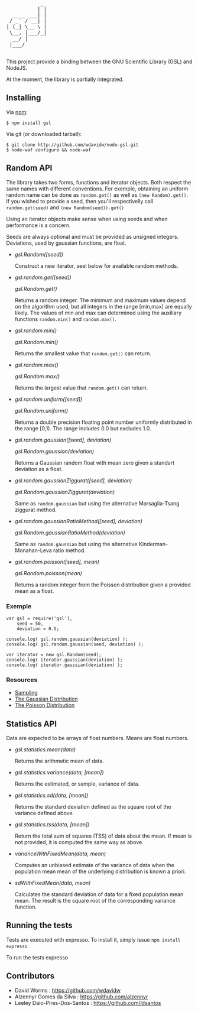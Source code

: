 <pre>
           _ 
          | |
  __ _ ___| |
 / _` / __| |
| (_| \__ \ |
 \__, |___/_|
  __/ |      
 |___/      

</pre>

This project provide a binding between the GNU Scientific Library (GSL) and NodeJS.

At the moment, the library is partially integrated.

Installing
----------

Via [npm](http://github.com/isaacs/npm):

    $ npm install gsl

Via git (or downloaded tarball):

    $ git clone http://github.com/wdavidw/node-gsl.git
    $ node-waf configure && node-waf

Random API
----------

The library takes two forms, functions and iterator objects. Both respect the same names with different conventions. For exemple, obtaining an uniform random name can be done as `random.get()` as well as `(new Random).get()`. If you wished to provide a seed, then you'll respectivelly call `random.get(seed)` and `(new Random(seed)).get()`

Using an iterator objects make sense when using seeds and when performance is a concern.

Seeds are always optional and must be provided as unsigned integers. Deviations, used by gaussian functions, are float.

-	*gsl.Random([seed])*
	
	Construct a new iterator, seel below for available random methods.
	
-	*gsl.random.get([seed])*
	
	*gsl.Random.get()*
	
	Returns a random integer. The minimum and maximum values depend on the algorithm used, but all integers in the range [min,max] are equally likely. The values of min and max can determined using the auxiliary functions `random.min()` and `random.max()`.
	
-	*gsl.random.min()*
	
	*gsl.Random.min()*
	
	Returns the smallest value that `random.get()` can return.
	
-	*gsl.random.max()*
	
	*gsl.Random.max()*
	
	Returns the largest value that `random.get()` can return.
	
-	*gsl.random.uniform([seed])*
	
	*gsl.Random.uniform()*
	
	Returns a double precision floating point number uniformly distributed in the range [0,1). The range includes 0.0 but excludes 1.0.
	
-	*gsl.random.gaussian([seed], deviation)*
	
	*gsl.Random.gaussian(deviation)*
	
	Returns a Gaussian random float with mean zero given a standart deviation as a float.
	
-	*gsl.random.gaussianZiggurat([seed], deviation)*
	
	*gsl.Random.gaussianZiggurat(deviation)*
	
	Same as `random.gaussian` but using the alternative Marsaglia-Tsang ziggurat method.
	
-	*gsl.random.gaussianRatioMethod([seed], deviation)*
	
	*gsl.Random.gaussianRatioMethod(deviation)*
	
	Same as `random.gaussian` but using the alternative Kinderman-Monahan-Leva ratio method.
	
-	*gsl.random.poisson([seed], mean)*
	
	*gsl.Random.poisson(mean)*
	
	Returns a random integer from the Poisson distribution given a provided mean as a float.

### Exemple

	var gsl = require('gsl'),
		seed = 50,
		deviation = 0.5;
	
	console.log( gsl.random.gaussian(deviation) );
	console.log( gsl.random.gaussian(seed, deviation) );
	
	var iterator = new gsl.Random(seed);
	console.log( iterator.gaussian(deviation) );
	console.log( iterator.gaussian(deviation) );

### Resources

*	[Sampling](http://www.gnu.org/software/gsl/manual/html_node/Sampling-from-a-random-number-generator.html)
*	[The Gaussian Distribution](http://www.gnu.org/software/gsl/manual/html_node/The-Gaussian-Distribution.html)
*	[The Poisson Distribution](http://www.gnu.org/software/gsl/manual/html_node/The-Poisson-Distribution.html)

Statistics API
--------------

Data are expected to be arrays of float numbers. Means are float numbers.

-	*gsl.statistics.mean(data)*
	
	Returns the arithmetic mean of data.
	
-	*gsl.statistics.variance(data, [mean])*
	
	Returns the estimated, or sample, variance of data.
	
-	*gsl.statistics.sd(data, [mean])*
	
	Returns the standard deviation defined as the square root of the variance defined above.
	
-	*gsl.statistics.tss(data, [mean])*
	
	Return the total sum of squares (TSS) of data about the mean. If mean is not provided, it is computed the same way as above.
	
-	*varianceWithFixedMean(data, mean)*
	
	Computes an unbiased estimate of the variance of data when the population mean mean of the underlying distribution is known a priori.
	
-	*sdWithFixedMean(data, mean)*
	
	Calculates the standard deviation of data for a fixed population mean mean. The result is the square root of the corresponding variance function.

Running the tests
-----------------

Tests are executed with expresso. To install it, simply issue `npm install expresso`.

To run the tests
	expresso

Contributors
------------

*	David Worms : <https://github.com/wdavidw>
*	Alzennyr Gomes da Silva : <https://github.com/alzennyr>
*	Leeley Daio-Pires-Dos-Santos : <https://github.com/ldsantos>


